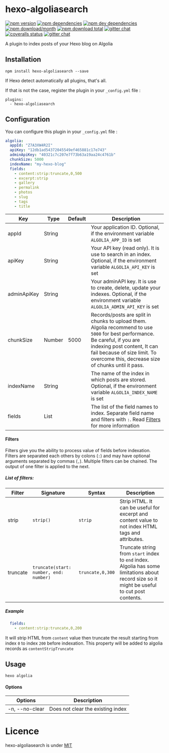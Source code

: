 # hexo-algoliasearch
[![npm version](https://img.shields.io/npm/v/hexo-algoliasearch.svg?style=flat-square)](https://www.npmjs.com/package/hexo-algoliasearch) 
[![npm dependencies](https://img.shields.io/david/LouisBarranqueiro/hexo-algoliasearch.svg?style=flat-square)](https://david-dm.org/LouisBarranqueiro/hexo-algoliasearch#info=dependencies&view=table) 
[![npm dev dependencies](https://img.shields.io/david/dev/LouisBarranqueiro/hexo-algoliasearch.svg?style=flat-square)](https://david-dm.org/LouisBarranqueiro/hexo-algoliasearch#info=devDependencies&view=table) 
[![npm download/month](https://img.shields.io/npm/dm/hexo-algoliasearch.svg?style=flat-square)](https://www.npmjs.com/package/hexo-algoliasearch) 
[![npm download total](https://img.shields.io/npm/dt/hexo-algoliasearch.svg?style=flat-square)](https://www.npmjs.com/package/hexo-algoliasearch) 
[![gitter chat](https://img.shields.io/gitter/room/LouisBarranqueiro/hexo-algoliasearch.svg?style=flat-square)](https://gitter.im/LouisBarranqueiro/hexo-algoliasearch)
[![coveralls status](https://img.shields.io/coveralls/LouisBarranqueiro/hexo-algoliasearch.svg?style=flat-square)](https://coveralls.io/github/LouisBarranqueiro/hexo-algoliasearch)
[![gitter chat](https://img.shields.io/gitter/room/LouisBarranqueiro/hexo-algoliasearch.svg?style=flat-square)](https://gitter.im/LouisBarranqueiro/hexo-algoliasearch)

A plugin to index posts of your Hexo blog on Algolia

## Installation

```
npm install hexo-algoliasearch --save
```

If Hexo detect automatically all plugins, that's all.

If that is not the case, register the plugin in your `_config.yml` file :
```
plugins:
  - hexo-algoliasearch
```

## Configuration

You can configure this plugin in your `_config.yml` file :

``` yml
algolia:
  appId: "Z7A3XW4R2I"
  apiKey: "12db1ad54372045549ef465881c17e743"
  adminApiKey: "40321c7c207e7f73b63a19aa24c4761b"
  chunkSize: 5000
  indexName: "my-hexo-blog"
  fields:
    - content:strip:truncate,0,500
    - excerpt:strip
    - gallery
    - permalink
    - photos
    - slug
    - tags
    - title
```

| Key            | Type   | Default | Description |
| -------------- | ------ | ------- | ----------- |
| appId          | String |         | Your application ID. Optional, if the environment variable `ALGOLIA_APP_ID` is set|
| apiKey         | String |         | Your API key (read only). It is use to search in an index. Optional, if the environment variable `ALGOLIA_API_KEY` is set|
| adminApiKey    | String |         | Your adminAPI key. It is use to create, delete, update your indexes. Optional, if the environment variable `ALGOLIA_ADMIN_API_KEY` is set |
| chunkSize      | Number | 5000    | Records/posts are split in chunks to upload them. Algolia recommend to use `5000` for best performance. Be careful, if you are indexing post content, It can fail because of size limit. To overcome this, decrease size of chunks until it pass. |
| indexName      | String |         | The name of the index in which posts are stored. Optional, if the environment variable `ALGOLIA_INDEX_NAME` is set|
| fields         | List   |         | The list of the field names to index. Separate field name and filters with `:`. Read [Filters](#filters) for more information |

#### Filters

Filters give you the ability to process value of fields before indexation.
Filters are separated each others by colons (`:`) and may have optional arguments separated by commas (`,`).
Multiple filters can be chained. The output of one filter is applied to the next.

##### List of filters:


| Filter     | Signature                              | Syntax           | Description |
| ---------- | -------------------------------------- | ---------------- | ----------- |
| strip      | `strip()`                              | `strip`          | Strip HTML. It can be useful for excerpt and content value to not index HTML tags and attributes. |
| truncate   | `truncate(start: number, end: number)` | `truncate,0,300` | Truncate string from `start` index to `end` index. Algolia has some limitations about record size so it might be useful to cut post contents. |


##### Example

``` yml
  fields:
    - content:strip:truncate,0,200
```

It will strip HTML from `content` value then truncate the result starting from index `0` to index `200` before indexation.
This property will be added to algolia records as `contentStripTruncate`

## Usage

```
hexo algolia
```

#### Options

| Options        | Description |
| -------------- | ----------- |
| -n, --no-clear | Does not clear the existing index |

# Licence

hexo-algoliasearch is under [MIT](https://github.com/LouisBarranqueiro/hexo-algoliasearch/blob/master/LICENSE)
